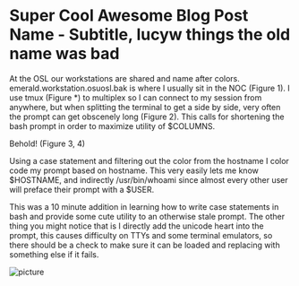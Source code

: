 Super Cool Awesome Blog Post Name - Subtitle, lucyw things the old name was bad
===============================================================================

At the OSL our workstations are shared and name after colors.  emerald.workstation.osuosl.bak is where I usually sit in the NOC (Figure 1).  I use tmux (Figure *) to multiplex so I can connect to my session from anywhere, but when splitting the terminal to get a side by side, very often the prompt can get obscenely long (Figure 2). This calls for shortening the bash prompt in order to maximize utility of $COLUMNS.

Behold! (Figure 3, 4)

Using a case statement and filtering out the color from the hostname I color code my prompt based on hostname.  This very easily lets me know $HOSTNAME, and indirectly /usr/bin/whoami since almost every other user will preface their prompt with a $USER.

This was a 10 minute addition in learning how to write case statements in bash and provide some cute utility to an otherwise stale prompt.  The other thing you might notice that is I directly add the unicode heart into the prompt, this causes difficulty on TTYs and some terminal emulators, so there should be a check to make sure it can be loaded and replacing with something else if it fails.

![picture](https://staff.osuosl.org/~pono/bashblog1.png)
